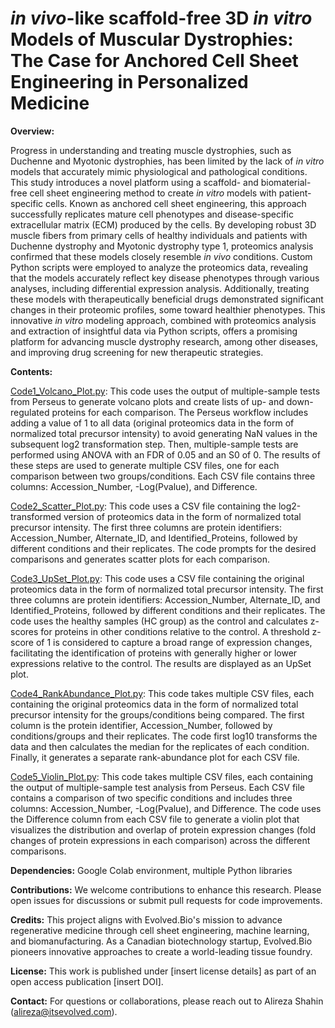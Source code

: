 # _in vivo_-like scaffold-free 3D _in vitro_ Models of Muscular Dystrophies: The Case for Anchored Cell Sheet Engineering in Personalized Medicine

**Overview:**

Progress in understanding and treating muscle dystrophies, such as Duchenne and Myotonic dystrophies, has been limited by the lack of _in vitro_ models that accurately mimic physiological and pathological conditions. This study introduces a novel platform using a scaffold- and biomaterial-free cell sheet engineering method to create _in vitro_ models with patient-specific cells. Known as anchored cell sheet engineering, this approach successfully replicates mature cell phenotypes and disease-specific extracellular matrix (ECM) produced by the cells. By developing robust 3D muscle fibers from primary cells of healthy individuals and patients with Duchenne dystrophy and Myotonic dystrophy type 1, proteomics analysis confirmed that these models closely resemble _in vivo_ conditions. Custom Python scripts were employed to analyze the proteomics data, revealing that the models accurately reflect key disease phenotypes through various analyses, including differential expression analysis. Additionally, treating these models with therapeutically beneficial drugs demonstrated significant changes in their proteomic profiles, some toward healthier phenotypes. This innovative _in vitro_ modeling approach, combined with proteomics analysis and extraction of insightful data via Python scripts, offers a promising platform for advancing muscle dystrophy research, among other diseases, and improving drug screening for new therapeutic strategies.

**Contents:**

<ins>Code1_Volcano_Plot.py</ins>: This code uses the output of multiple-sample tests from Perseus to generate volcano plots and create lists of up- and down-regulated proteins for each comparison. The Perseus workflow includes adding a value of 1 to all data (original proteomics data in the form of normalized total precursor intensity) to avoid generating NaN values in the subsequent log2 transformation step. Then, multiple-sample tests are performed using ANOVA with an FDR of 0.05 and an S0 of 0. The results of these steps are used to generate multiple CSV files, one for each comparison between two groups/conditions. Each CSV file contains three columns: Accession_Number, -Log(Pvalue), and Difference.

<ins>Code2_Scatter_Plot.py</ins>: This code uses a CSV file containing the log2-transformed version of proteomics data in the form of normalized total precursor intensity. The first three columns are protein identifiers: Accession_Number, Alternate_ID, and Identified_Proteins, followed by different conditions and their replicates. The code prompts for the desired comparisons and generates scatter plots for each comparison.

<ins>Code3_UpSet_Plot.py</ins>: This code uses a CSV file containing the original proteomics data in the form of normalized total precursor intensity. The first three columns are protein identifiers: Accession_Number, Alternate_ID, and Identified_Proteins, followed by different conditions and their replicates. The code uses the healthy samples (HC group) as the control and calculates z-scores for proteins in other conditions relative to the control. A threshold z-score of 1 is considered to capture a broad range of expression changes, facilitating the identification of proteins with generally higher or lower expressions relative to the control. The results are displayed as an UpSet plot.

<ins>Code4_RankAbundance_Plot.py</ins>: This code takes multiple CSV files, each containing the original proteomics data in the form of normalized total precursor intensity for the groups/conditions being compared. The first column is the protein identifier, Accession_Number, followed by conditions/groups and their replicates. The code first log10 transforms the data and then calculates the median for the replicates of each condition. Finally, it generates a separate rank-abundance plot for each CSV file.

<ins>Code5_Violin_Plot.py</ins>: This code takes multiple CSV files, each containing the output of multiple-sample test analysis from Perseus. Each CSV file contains a comparison of two specific conditions and includes three columns: Accession_Number, -Log(Pvalue), and Difference. The code uses the Difference column from each CSV file to generate a violin plot that visualizes the distribution and overlap of protein expression changes (fold changes of protein expressions in each comparison) across the different comparisons.

**Dependencies:**
Google Colab environment, multiple Python libraries

**Contributions:**
We welcome contributions to enhance this research. Please open issues for discussions or submit pull requests for code improvements.

**Credits:**
This project aligns with Evolved.Bio's mission to advance regenerative medicine through cell sheet engineering, machine learning, and biomanufacturing. As a Canadian biotechnology startup, Evolved.Bio pioneers innovative approaches to create a world-leading tissue foundry.

**License:**
This work is published under [insert license details] as part of an open access publication [insert DOI].

**Contact:**
For questions or collaborations, please reach out to Alireza Shahin (alireza@itsevolved.com).
